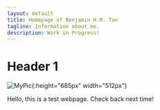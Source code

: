 ```yaml
---
layout: default
title: Homepage of Benjamin H.M. Tan 
tagline: Information about me.
description: Work in Progress!
---
```


# [](#header-1)Header 1

![MyPic](/assets/mypic.jpg){:height="685px" width="512px"}

Hello, this is a test webpage. Check back next time!

